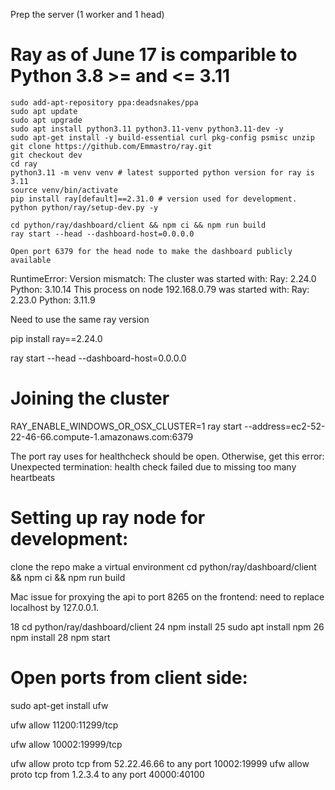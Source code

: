 
Prep the server (1 worker and 1 head)

# Ray as of June 17 is comparible to Python 3.8 >= and <= 3.11

    sudo add-apt-repository ppa:deadsnakes/ppa
    sudo apt update
    sudo apt upgrade
    sudo apt install python3.11 python3.11-venv python3.11-dev -y
    sudo apt-get install -y build-essential curl pkg-config psmisc unzip
    git clone https://github.com/Emmastro/ray.git
    git checkout dev
    cd ray
    python3.11 -m venv venv # latest supported python version for ray is 3.11
    source venv/bin/activate
    pip install ray[default]==2.31.0 # version used for development.
    python python/ray/setup-dev.py -y

    cd python/ray/dashboard/client && npm ci && npm run build
    ray start --head --dashboard-host=0.0.0.0

    Open port 6379 for the head node to make the dashboard publicly available 


RuntimeError: Version mismatch: The cluster was started with:
    Ray: 2.24.0
    Python: 3.10.14
This process on node 192.168.0.79 was started with:
    Ray: 2.23.0
    Python: 3.11.9

Need to use the same ray version


pip install ray==2.24.0

ray start --head --dashboard-host=0.0.0.0

# Joining the cluster

RAY_ENABLE_WINDOWS_OR_OSX_CLUSTER=1 ray start --address=ec2-52-22-46-66.compute-1.amazonaws.com:6379

The port ray uses for healthcheck should be open. Otherwise, get this error: 
Unexpected termination: health check failed due to missing too many heartbeats

# Setting up ray node for development:

clone the repo 
make a virtual environment
cd python/ray/dashboard/client && npm ci && npm run build

Mac issue for proxying the api to port 8265 on the frontend: need to replace localhost by 127.0.0.1.

   18  cd python/ray/dashboard/client
   24  npm install
   25  sudo apt install npm
   26  npm install
   28  npm start


# Open ports from client side: 

sudo apt-get install ufw

ufw allow 11200:11299/tcp

ufw allow 10002:19999/tcp

ufw allow proto tcp from 52.22.46.66 to any port 10002:19999
ufw allow proto tcp from 1.2.3.4 to any port 40000:40100

